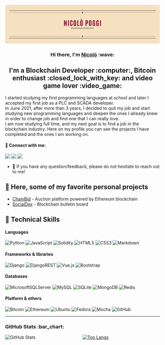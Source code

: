 <p align="center">
  <img alt="Banner" src="images/banner.png" />
</p>


<h3 align="center">Hi there, I'm <a href="https://github.com/pogginicolo98">Nicolò</a> :wave:</h3>
<h2 align="center">I'm a Blockchain Developer :computer:, Bitcoin enthusiast :closed_lock_with_key: and video game lover :video_game:</h2>

I started studying my first programming languages at school and later I accepted my first job as a PLC and SCADA developer.\
In June 2021, after more than 3 years, I decided to quit my job and start studying new programming languages and deepen the ones I already knew in order to change job and find one that I can really love.\
I am now studying full time, and my next goal is to find a job in the blockchain industry.
Here on my profile you can see the projects I have completed and the ones I am working on.

#### :handshake: Connect with me:
[<img src="https://img.icons8.com/color/48/000000/linkedin-circled--v1.png"/>](https://www.linkedin.com/in/nicol%C3%B2-poggi-481227157/)
[<img src="https://img.icons8.com/color/48/000000/telegram-app--v1.png"/>](https://t.me/pogginicolo98)
[<img src="https://img.icons8.com/fluency/48/000000/mail.png"/>](mailto:poggi.nicolo.bsnss@outlook.com)
* :speech_balloon: If you have any question/feedback, please do not hesitate to reach out to me!

## :closed_book: Here, some of my favorite personal projects
* [ChainBid](https://github.com/pogginicolo98/start2impact_final-project) - Auction platform powered by Ethereum blockchain
* [SocialDex](https://github.com/pogginicolo98/start2impact_social-dex) - Blockchain bulletin board

## :briefcase: Technical Skills
#### Languages
![Python](https://img.shields.io/badge/python-3670A0?style=for-the-badge&logo=python&logoColor=ffdd54)
![JavaScript](https://img.shields.io/badge/javascript-%23323330.svg?style=for-the-badge&logo=javascript&logoColor=%23F7DF1E)
![Solidity](https://img.shields.io/badge/Solidity-%23363636.svg?style=for-the-badge&logo=solidity&logoColor=white)
![HTML5](https://img.shields.io/badge/html5-%23E34F26.svg?style=for-the-badge&logo=html5&logoColor=white)
![CSS3](https://img.shields.io/badge/css3-%231572B6.svg?style=for-the-badge&logo=css3&logoColor=white)
![Markdown](https://img.shields.io/badge/markdown-%23000000.svg?style=for-the-badge&logo=markdown&logoColor=white)

#### Frameworks & libraries
![Django](https://img.shields.io/badge/django-%23092E20.svg?style=for-the-badge&logo=django&logoColor=white)
![DjangoREST](https://img.shields.io/badge/DJANGO-REST-ff1709?style=for-the-badge&logo=django&logoColor=white&color=ff1709&labelColor=gray)
![Vue.js](https://img.shields.io/badge/vuejs-%2335495e.svg?style=for-the-badge&logo=vuedotjs&logoColor=%234FC08D)
![Bootstrap](https://img.shields.io/badge/bootstrap-%23563D7C.svg?style=for-the-badge&logo=bootstrap&logoColor=white)


#### Databases
![MicrosoftSQLServer](https://img.shields.io/badge/Microsoft%20SQL%20Sever-CC2927?style=for-the-badge&logo=microsoft%20sql%20server&logoColor=white)
![MySQL](https://img.shields.io/badge/mysql-%2300f.svg?style=for-the-badge&logo=mysql&logoColor=white)
![SQLite](https://img.shields.io/badge/sqlite-%2307405e.svg?style=for-the-badge&logo=sqlite&logoColor=white)
![MongoDB](https://img.shields.io/badge/MongoDB-%234ea94b.svg?style=for-the-badge&logo=mongodb&logoColor=white)
![Redis](https://img.shields.io/badge/redis-%23DD0031.svg?style=for-the-badge&logo=redis&logoColor=white)

#### Platform & others
![Bitcoin](https://img.shields.io/badge/Bitcoin-000?style=for-the-badge&logo=bitcoin&logoColor=white)
![Ethereum](https://img.shields.io/badge/Ethereum-3C3C3D?style=for-the-badge&logo=Ethereum&logoColor=white)
![Ubuntu](https://img.shields.io/badge/Ubuntu-E95420?style=for-the-badge&logo=ubuntu&logoColor=white)
![Fedora](https://img.shields.io/badge/Fedora-294172?style=for-the-badge&logo=fedora&logoColor=white)
![Mocha](https://img.shields.io/badge/-mocha-%238D6748?style=for-the-badge&logo=mocha&logoColor=white)
![GitHub](https://img.shields.io/badge/github-%23121011.svg?style=for-the-badge&logo=github&logoColor=white)

<hr>

<h3>GitHub Stats :bar_chart:</h3>
<p>
  <a href="https://github.com/anuraghazra/github-readme-stats">
    <img width="50%" align="left" alt="GitHub Stats" src="https://github-readme-stats.vercel.app/api?username=pogginicolo98&show_icons=true&include_all_commits=true&title_color=86092C&text_color=574038&icon_color=86092C&bg_color=F5E1C0&hide_border=true&locale=en&border_radius=15&custom_title=GitHub%20Stats" />
  </a>
  <a href="https://github.com/anuraghazra/github-readme-stats">
    <img width="42%" align="rigth" alt="Top Langs" src="https://github-readme-stats.vercel.app/api/top-langs/?username=pogginicolo98&layout=compact&title_color=86092C&text_color=574038&bg_color=F5E1C0&hide_border=true&border_radius=15" />
  </a>
</p>

<!---
pogginicolo98/pogginicolo98 is a ✨ special ✨ repository because its `README.md` (this file) appears on your GitHub profile.
You can click the Preview link to take a look at your changes.
--->

